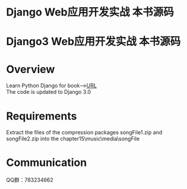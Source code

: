 # Django Web应用开发实战 本书源码
# Django3 Web应用开发实战 本书源码
# Overview
Learn Python Django for book--><a href="https://item.jd.com/12604813.html">URL</a>
<br>
The code is updated to Django 3.0
# Requirements
Extract the files of the compression packages songFile1.zip and songFile2.zip into the chapter15\music\media\songFile
# Communication
QQ群：783234662
